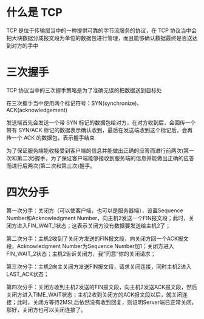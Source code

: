# 什么是 TCP

TCP 是位于传输层当中的一种提供可靠的字节流服务的协议，在 TCP 协议当中会把大块数据分成报文段为单位的数据包进行管理，而且能够确认数据最终是否送达到对方的手中

# 三次握手

TCP 协议当中的三次握手策略是为了准确无误的把数据送到目标处

在三次握手当中使用两个标记符号：SYN(synchronize)、ACK(acknowledgement)

发送端首先会发送一个带 SYN 标记的数据包给对方，在对方收到后，会回传一个带有 SYN/ACK 标记的数据表示确认收到，最后在发送端收到这个标记后，会再传一个 ACK 的数据包，表示握手结束

为了保证服务端能收接受到客户端的信息并能做出正确的应答而进行前两次(第一次和第二次)握手，为了保证客户端能够接收到服务端的信息并能做出正确的应答而进行后两次(第二次和第三次)握手。

# 四次分手

第一次分手：关闭方（可以使客户端，也可以是服务器端），设置Sequence Number和Acknowledgment Number，向主机2发送一个FIN报文段；此时，关闭方进入FIN_WAIT_1状态；这表示关闭方没有数据要发送给主机2了；

第二次分手：主机2收到了关闭方发送的FIN报文段，向关闭方回一个ACK报文段，Acknowledgment Number为Sequence Number加1；关闭方进入FIN_WAIT_2状态；主机2告诉关闭方，我“同意”你的关闭请求；

第三次分手：主机2向主关闭方发送FIN报文段，请求关闭连接，同时主机2进入LAST_ACK状态；

第四次分手：关闭方收到主机2发送的FIN报文段，向主机2发送ACK报文段，然后关闭方进入TIME_WAIT状态；主机2收到关闭方的ACK报文段以后，就关闭连接；此时，关闭方等待2MSL后依然没有收到回复，则证明Server端已正常关闭，那好，关闭方也可以关闭连接了。
